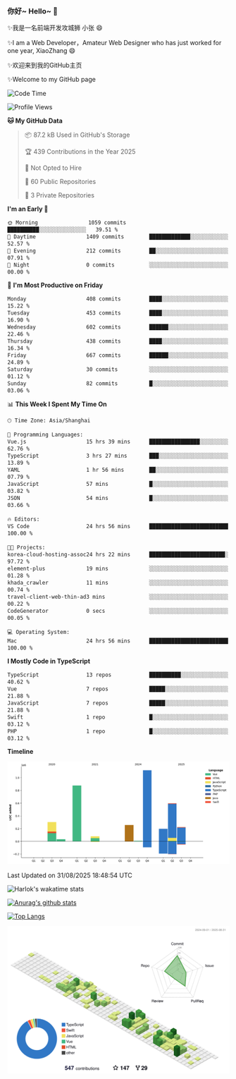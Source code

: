 ### 你好~ Hello~ 👋

✨我是一名前端开发攻城狮 小张 😄

✨I am a Web Developer，Amateur Web Designer who has just worked for one year, XiaoZhang 😄

✨欢迎来到我的GitHub主页

✨Welcome to my GitHub page
<!--
**7148505/7148505** is a ✨ _special_ ✨ repository because its `README.md` (this file) appears on your GitHub profile.

Here are some ideas to get you started:

- 🔭 I’m currently working on ...
- 🌱 I’m currently learning ...
- 👯 I’m looking to collaborate on ...
- 🤔 I’m looking for help with ...
- 💬 Ask me about ...
- 📫 How to reach me: ...
- 😄 Pronouns: ...
- ⚡ Fun fact: ...
-->

<!--START_SECTION:waka-->
![Code Time](http://img.shields.io/badge/Code%20Time-2%2C925%20hrs%204%20mins-blue)

![Profile Views](http://img.shields.io/badge/Profile%20Views-1-blue)

**🐱 My GitHub Data** 

> 📦 87.2 kB Used in GitHub's Storage 
 > 
> 🏆 439 Contributions in the Year 2025
 > 
> 🚫 Not Opted to Hire
 > 
> 📜 60 Public Repositories 
 > 
> 🔑 3 Private Repositories 
 > 
**I'm an Early 🐤** 

```text
🌞 Morning                1059 commits        ██████████░░░░░░░░░░░░░░░   39.51 % 
🌆 Daytime                1409 commits        █████████████░░░░░░░░░░░░   52.57 % 
🌃 Evening                212 commits         ██░░░░░░░░░░░░░░░░░░░░░░░   07.91 % 
🌙 Night                  0 commits           ░░░░░░░░░░░░░░░░░░░░░░░░░   00.00 % 
```
📅 **I'm Most Productive on Friday** 

```text
Monday                   408 commits         ████░░░░░░░░░░░░░░░░░░░░░   15.22 % 
Tuesday                  453 commits         ████░░░░░░░░░░░░░░░░░░░░░   16.90 % 
Wednesday                602 commits         ██████░░░░░░░░░░░░░░░░░░░   22.46 % 
Thursday                 438 commits         ████░░░░░░░░░░░░░░░░░░░░░   16.34 % 
Friday                   667 commits         ██████░░░░░░░░░░░░░░░░░░░   24.89 % 
Saturday                 30 commits          ░░░░░░░░░░░░░░░░░░░░░░░░░   01.12 % 
Sunday                   82 commits          █░░░░░░░░░░░░░░░░░░░░░░░░   03.06 % 
```


📊 **This Week I Spent My Time On** 

```text
🕑︎ Time Zone: Asia/Shanghai

💬 Programming Languages: 
Vue.js                   15 hrs 39 mins      ████████████████░░░░░░░░░   62.76 % 
TypeScript               3 hrs 27 mins       ███░░░░░░░░░░░░░░░░░░░░░░   13.89 % 
YAML                     1 hr 56 mins        ██░░░░░░░░░░░░░░░░░░░░░░░   07.79 % 
JavaScript               57 mins             █░░░░░░░░░░░░░░░░░░░░░░░░   03.82 % 
JSON                     54 mins             █░░░░░░░░░░░░░░░░░░░░░░░░   03.66 % 

🔥 Editors: 
VS Code                  24 hrs 56 mins      █████████████████████████   100.00 % 

🐱‍💻 Projects: 
korea-cloud-hosting-assoc24 hrs 22 mins      ████████████████████████░   97.72 % 
element-plus             19 mins             ░░░░░░░░░░░░░░░░░░░░░░░░░   01.28 % 
khada_crawler            11 mins             ░░░░░░░░░░░░░░░░░░░░░░░░░   00.74 % 
travel-client-web-thin-ad3 mins              ░░░░░░░░░░░░░░░░░░░░░░░░░   00.22 % 
CodeGenerator            0 secs              ░░░░░░░░░░░░░░░░░░░░░░░░░   00.05 % 

💻 Operating System: 
Mac                      24 hrs 56 mins      █████████████████████████   100.00 % 
```

**I Mostly Code in TypeScript** 

```text
TypeScript               13 repos            ██████████░░░░░░░░░░░░░░░   40.62 % 
Vue                      7 repos             █████░░░░░░░░░░░░░░░░░░░░   21.88 % 
JavaScript               7 repos             █████░░░░░░░░░░░░░░░░░░░░   21.88 % 
Swift                    1 repo              █░░░░░░░░░░░░░░░░░░░░░░░░   03.12 % 
PHP                      1 repo              █░░░░░░░░░░░░░░░░░░░░░░░░   03.12 % 
```



**Timeline**

![Lines of Code chart](https://raw.githubusercontent.com/littleCareless/littleCareless/master/assets/bar_graph.png)


 Last Updated on 31/08/2025 18:48:54 UTC
<!--END_SECTION:waka-->
![Harlok's wakatime stats](https://github-readme-stats.vercel.app/api/wakatime?username=littleCareless)

[![Anurag's github stats](https://github-readme-stats.vercel.app/api?username=littleCareless)](https://github.com/anuraghazra/github-readme-stats)

[![Top Langs](https://github-readme-stats.vercel.app/api/top-langs/?username=littleCareless&layout=compact)](https://github.com/anuraghazra/github-readme-stats)

![](./profile-3d-contrib/profile-green-animate.svg)
